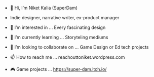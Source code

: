 - 👋 Hi, I’m Niket Kalia (SuperDam)
- Indie designer, narrative writer, ex-product manager

- 👀 I’m interested in ... Every fascinating design
- 🌱 I’m currently learning ... Storyteling mediums
- 💞️ I’m looking to collaborate on ... Game Design or Ed tech projects
- 📫 How to reach me ... reachouttoniket.wordpress.com
  
- 🎮 Game projects ... https://super-dam.itch.io/

<!---
nikettt7/nikettt7 is a ✨ special ✨ repository because its `README.md` (this file) appears on your GitHub profile.
You can click the Preview link to take a look at your changes.
--->
